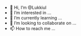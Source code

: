 - 👋 Hi, I’m @Lukkiul
- 👀 I’m interested in ...
- 🌱 I’m currently learning ...
- 💞️ I’m looking to collaborate on ...
- 📫 How to reach me ...

<!---
Lukkiul/Lukkiul is a ✨ special ✨ repository because its `README.md` (this file) appears on your GitHub profile.
You can click the Preview link to take a look at your changes.
--->
